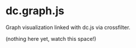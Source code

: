# dc.graph.js

Graph visualization linked with dc.js via crossfilter.

(nothing here yet, watch this space!)
